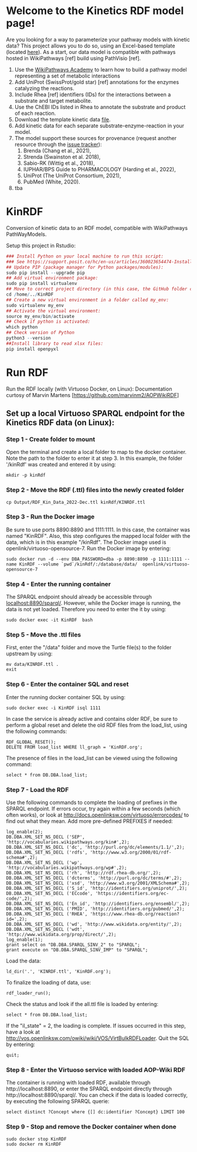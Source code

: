 # Welcome to the Kinetics RDF model page!

Are you looking for a way to parameterize your pathway models with kinetic data?
This project allows you to do so, using an Excel-based template (located [here](https://github.com/BiGCAT-UM/KinRDF/blob/main/ExampleData/KineticDataTemplate.txt)).
As a start, our data model is compatible with pathways hosted in WikiPathways [ref] build using PathVisio [ref].

1. Use the [WikiPathways Academy](http://academy.wikipathways.org/) to learn how to build a pathway model representing a set of metabolic interactions
2. Add UniProt (SwissProt/gold star) [ref] annotations for the enzymes catalyzing the reactions. 
3. Include Rhea [ref] identifiers (IDs) for the interactions between a substrate and target metabolite.
4. Use the ChEBI IDs listed in Rhea to annotate the substrate and product of each reaction.
5. Download the template kinetic data [file](https://github.com/BiGCAT-UM/KinRDF/blob/main/ExampleData/KineticDataTemplate.txt).
6. Add kinetic data for each separate substrate-enzyme-reaction in your model.
7. The model support these sources for provenance (request another resource through the [issue tracker](https://github.com/BiGCAT-UM/KinRDF/issues)):
    1. Brenda (Chang et al., 2021),
    2. Strenda (Swainston et al. 2018), 
    3. Sabio-RK (Wittig et al., 2018), 
    4. IUPHAR/BPS Guide to PHARMACOLOGY (Harding et al., 2022),
    5. UniProt (The UniProt Consortium, 2021), 
    6. PubMed (White, 2020).
8.  tba

# KinRDF
Conversion of kinetic data to an RDF model, compatible with WikiPathways PathWayModels.

Setup this project in Rstudio:
```R
### Install Python on your local machine to run this script:
### See https://support.posit.co/hc/en-us/articles/360023654474-Installing-and-Configuring-Python-with-RStudio
## Update PIP (package manager for Python packages/modules):
sudo pip install --upgrade pip
## Add virtual environment package:
sudo pip install virtualenv
## Move to correct project directory (in this case, the GitHub folder calles KinRDF)
cd /home/../KinRDF
## Create a new virtual environment in a folder called my_env:
sudo virtualenv my_env
## Activate the virtual environment:
source my_env/bin/activate
## Check if python is activated:
which python
## Check version of Python
python3 --version
##Install library to read xlsx files:
pip install openpyxl
```

# Run RDF

Run the RDF locally (with Virtuoso Docker, on Linux):
Documentation curtosy of Marvin Martens [https://github.com/marvinm2/AOPWikiRDF]

## Set up a local Virtuoso SPARQL endpoint for the Kinetics RDF data (on Linux):

### Step 1 - Create folder to mount
Open the terminal and create a local folder to map to the docker container. Note the path to the folder to enter it at step 3. In this example, the folder '/kinRdf' was created and entered it by using:
```
mkdir -p kinRdf
```

### Step 2 - Move the RDF (.ttl) files into the newly created folder
```
cp Output/RDF_Kin_Data_2022-Dec.ttl kinRdf/KINRDF.ttl
```

### Step 3 - Run the Docker image
Be sure to use ports 8890:8890 and 1111:1111. In this case, the container was named "KinRDF". Also, this step configures the mapped local folder with the data, which is in this example "/kinRdf". The Docker image used is openlink/virtuoso-opensource-7. Run the Docker image by entering:
```
sudo docker run -d --env DBA_PASSWORD=dba -p 8890:8890 -p 1111:1111 --name KinRDF --volume `pwd`/kinRdf/:/database/data/  openlink/virtuoso-opensource-7
```

### Step 4 - Enter the running container
The SPARQL endpoint should already be accessible through [localhost:8890/sparql/](http://localhost:8890/sparql/). However, while the Docker image is running, the data is not yet loaded. Therefore you need to enter the it by using:

```
sudo docker exec -it KinRDF  bash
```

### Step 5 - Move the .ttl files
First, enter the "/data" folder and move the Turtle file(s) to the folder upstream by using:

```
mv data/KINRDF.ttl .
exit
```

### Step 6 - Enter the container SQL and reset
Enter the running docker container SQL by using: 

```
sudo docker exec -i KinRDF isql 1111
```

In case the service is already active and contains older RDF, be sure to perform a global reset and delete the old RDF files from the load_list, using the following commands:

```
RDF_GLOBAL_RESET();
DELETE FROM load_list WHERE ll_graph = 'KinRDF.org';
```

The presence of files in the load_list can be viewed using the following command:

```
select * from DB.DBA.load_list;
```

### Step 7 - Load the RDF
Use the following commands to complete the loading of prefixes in the SPARQL endpoint. If errors occur, try again within a few seconds (which often works), or look at http://docs.openlinksw.com/virtuoso/errorcodes/ to find out what they mean. Add more pre-defined PREFIXES if needed:

```
log_enable(2);
DB.DBA.XML_SET_NS_DECL ('SEP', 'http://vocabularies.wikipathways.org/kin#',2);
DB.DBA.XML_SET_NS_DECL ('dc', 'http://purl.org/dc/elements/1.1/',2);
DB.DBA.XML_SET_NS_DECL ('rdfs', 'http://www.w3.org/2000/01/rdf-schema#',2);
DB.DBA.XML_SET_NS_DECL ('wp', 'http://vocabularies.wikipathways.org/wp#',2);
DB.DBA.XML_SET_NS_DECL ('rh', 'http://rdf.rhea-db.org/',2);
DB.DBA.XML_SET_NS_DECL ('dcterms', 'http://purl.org/dc/terms/#',2);
DB.DBA.XML_SET_NS_DECL ('xsd', 'http://www.w3.org/2001/XMLSchema#',2);
DB.DBA.XML_SET_NS_DECL ('S_id', 'http://identifiers.org/uniprot/',2);
DB.DBA.XML_SET_NS_DECL ('ECcode', 'https://identifiers.org/ec-code/',2);
DB.DBA.XML_SET_NS_DECL ('En_id', 'http://identifiers.org/ensembl/',2);
DB.DBA.XML_SET_NS_DECL ('PMID', 'http://identifiers.org/pubmed/',2);
DB.DBA.XML_SET_NS_DECL ('RHEA', 'https://www.rhea-db.org/reaction?id=',2);
DB.DBA.XML_SET_NS_DECL ('wd', 'http://www.wikidata.org/entity/',2);
DB.DBA.XML_SET_NS_DECL ('wdt', 'http://www.wikidata.org/prop/direct/',2);
log_enable(1);
grant select on "DB.DBA.SPARQL_SINV_2" to "SPARQL";
grant execute on "DB.DBA.SPARQL_SINV_IMP" to "SPARQL";
```

Load the data: 

```
ld_dir('.', 'KINRDF.ttl', 'KinRDF.org');
```

To finalize the loading of data, use:
```
rdf_loader_run();
```

Check the status and look if the all.ttl file is loaded by entering:
```
select * from DB.DBA.load_list;
```

If the "il_state" = 2, the loading is complete. If issues occurred in this step, have a look at http://vos.openlinksw.com/owiki/wiki/VOS/VirtBulkRDFLoader. 
Quit the SQL by entering:
```
quit;
```

### Step 8 - Enter the Virtuoso service with loaded AOP-Wiki RDF
The container is running with loaded RDF, available through http://localhost:8890, or enter the SPARQL endpoint directly through http://localhost:8890/sparql/. You can check if the data is loaded correctly, by executing the following SPARQL querie:

```SPARQL
select distinct ?Concept where {[] dc:identifier ?Concept} LIMIT 100
```

### Step 9 - Stop and remove the Docker container when done
```
sudo docker stop KinRDF
sudo docker rm KinRDF
```
